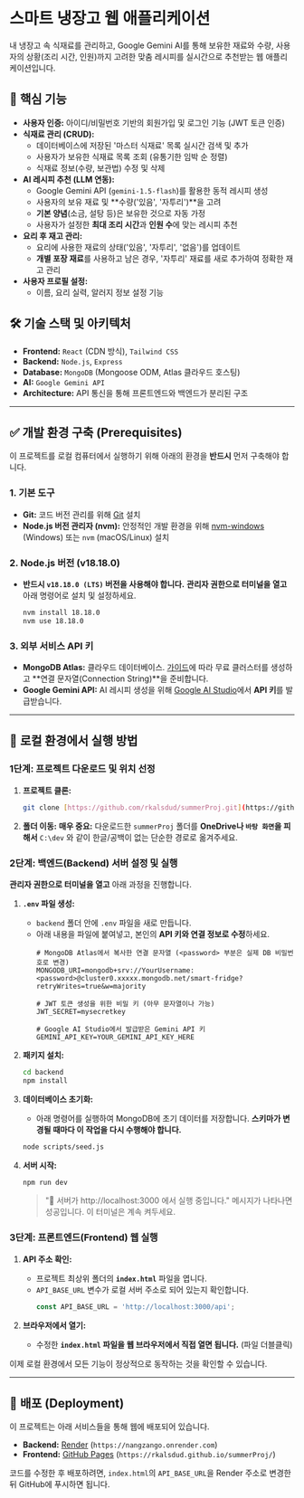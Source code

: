 # 스마트 냉장고 웹 애플리케이션

내 냉장고 속 식재료를 관리하고, Google Gemini AI를 통해 보유한 재료와 수량, 사용자의 상황(조리 시간, 인원)까지 고려한 맞춤 레시피를 실시간으로 추천받는 웹 애플리케이션입니다.

## 🌟 핵심 기능

-   **사용자 인증:** 아이디/비밀번호 기반의 회원가입 및 로그인 기능 (JWT 토큰 인증)
-   **식재료 관리 (CRUD):**
    -   데이터베이스에 저장된 '마스터 식재료' 목록 실시간 검색 및 추가
    -   사용자가 보유한 식재료 목록 조회 (유통기한 임박 순 정렬)
    -   식재료 정보(수량, 보관법) 수정 및 삭제
-   **AI 레시피 추천 (LLM 연동):**
    -   Google Gemini API (`gemini-1.5-flash`)를 활용한 동적 레시피 생성
    -   사용자의 보유 재료 및 **수량('있음', '자투리')**을 고려
    -   **기본 양념**(소금, 설탕 등)은 보유한 것으로 자동 가정
    -   사용자가 설정한 **최대 조리 시간**과 **인원 수**에 맞는 레시피 추천
-   **요리 후 재고 관리:**
    -   요리에 사용한 재료의 상태('있음', '자투리', '없음')를 업데이트
    -   **개별 포장 재료**를 사용하고 남은 경우, '자투리' 재료를 새로 추가하여 정확한 재고 관리
-   **사용자 프로필 설정:**
    -   이름, 요리 실력, 알러지 정보 설정 기능

## 🛠️ 기술 스택 및 아키텍처

-   **Frontend:** `React` (CDN 방식), `Tailwind CSS`
-   **Backend:** `Node.js`, `Express`
-   **Database:** `MongoDB` (Mongoose ODM, Atlas 클라우드 호스팅)
-   **AI:** `Google Gemini API`
-   **Architecture:** API 통신을 통해 프론트엔드와 백엔드가 분리된 구조

---

## ✅ 개발 환경 구축 (Prerequisites)

이 프로젝트를 로컬 컴퓨터에서 실행하기 위해 아래의 환경을 **반드시** 먼저 구축해야 합니다.

### 1. 기본 도구
-   **Git:** 코드 버전 관리를 위해 [Git](https://git-scm.com/downloads) 설치
-   **Node.js 버전 관리자 (nvm):** 안정적인 개발 환경을 위해 [nvm-windows](https://github.com/coreybutler/nvm-windows/releases) (Windows) 또는 `nvm` (macOS/Linux) 설치

### 2. Node.js 버전 (v18.18.0)
-   **반드시 `v18.18.0 (LTS)` 버전을 사용해야 합니다.** **관리자 권한으로 터미널을 열고** 아래 명령어로 설치 및 설정하세요.
    ```bash
    nvm install 18.18.0
    nvm use 18.18.0
    ```

### 3. 외부 서비스 API 키
-   **MongoDB Atlas:** 클라우드 데이터베이스. [가이드](#immersive_id=mongodb_setup_guide)에 따라 무료 클러스터를 생성하고 **연결 문자열(Connection String)**을 준비합니다.
-   **Google Gemini API:** AI 레시피 생성을 위해 [Google AI Studio](https://aistudio.google.com/app/apikey)에서 **API 키**를 발급받습니다.

---

## 🚀 로컬 환경에서 실행 방법

### 1단계: 프로젝트 다운로드 및 위치 선정

1.  **프로젝트 클론:**
    ```bash
    git clone [https://github.com/rkalsdud/summerProj.git](https://github.com/rkalsdud/summerProj.git)
    ```
2.  **폴더 이동:**
    **매우 중요:** 다운로드한 `summerProj` 폴더를 **OneDrive나 `바탕 화면`을 피해서** `C:\dev` 와 같이 한글/공백이 없는 단순한 경로로 옮겨주세요.

### 2단계: 백엔드(Backend) 서버 설정 및 실행

**관리자 권한으로 터미널을 열고** 아래 과정을 진행합니다.

1.  **`.env` 파일 생성:**
    -   `backend` 폴더 안에 `.env` 파일을 새로 만듭니다.
    -   아래 내용을 파일에 붙여넣고, 본인의 **API 키와 연결 정보로 수정**하세요.
        ```env
        # MongoDB Atlas에서 복사한 연결 문자열 (<password> 부분은 실제 DB 비밀번호로 변경)
        MONGODB_URI=mongodb+srv://YourUsername:<password>@cluster0.xxxxx.mongodb.net/smart-fridge?retryWrites=true&w=majority

        # JWT 토큰 생성을 위한 비밀 키 (아무 문자열이나 가능)
        JWT_SECRET=mysecretkey

        # Google AI Studio에서 발급받은 Gemini API 키
        GEMINI_API_KEY=YOUR_GEMINI_API_KEY_HERE
        ```

2.  **패키지 설치:**
    ```bash
    cd backend
    npm install
    ```

3.  **데이터베이스 초기화:**
    -   아래 명령어를 실행하여 MongoDB에 초기 데이터를 저장합니다. **스키마가 변경될 때마다 이 작업을 다시 수행해야 합니다.**
    ```bash
    node scripts/seed.js
    ```

4.  **서버 시작:**
    ```bash
    npm run dev
    ```
    > "🚀 서버가 http://localhost:3000 에서 실행 중입니다." 메시지가 나타나면 성공입니다. 이 터미널은 계속 켜두세요.

### 3단계: 프론트엔드(Frontend) 웹 실행

1.  **API 주소 확인:**
    -   프로젝트 최상위 폴더의 **`index.html`** 파일을 엽니다.
    -   `API_BASE_URL` 변수가 로컬 서버 주소로 되어 있는지 확인합니다.
        ```javascript
        const API_BASE_URL = 'http://localhost:3000/api';
        ```

2.  **브라우저에서 열기:**
    -   수정한 **`index.html` 파일을 웹 브라우저에서 직접 열면 됩니다.** (파일 더블클릭)

이제 로컬 환경에서 모든 기능이 정상적으로 동작하는 것을 확인할 수 있습니다.

---

## 🚢 배포 (Deployment)

이 프로젝트는 아래 서비스들을 통해 웹에 배포되어 있습니다.

-   **Backend:** [Render](https://render.com/) (`https://nangzango.onrender.com`)
-   **Frontend:** [GitHub Pages](https://pages.github.com/) (`https://rkalsdud.github.io/summerProj/`)

코드를 수정한 후 배포하려면, `index.html`의 `API_BASE_URL`을 Render 주소로 변경한 뒤 GitHub에 푸시하면 됩니다.
